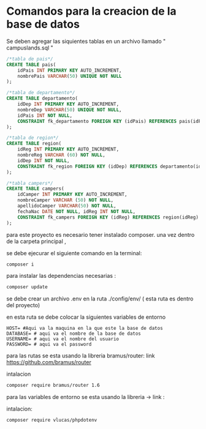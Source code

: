 # Comandos para la creacion de la base de datos 

Se deben agregar las siquientes tablas en un archivo llamado   " campuslands.sql "

```sql
/*tabla de pais*/
CREATE TABLE pais(
    idPais INT PRIMARY KEY AUTO_INCREMENT,
    nombrePais VARCHAR(50) UNIQUE NOT NULL
);

/*tabla de departamento*/
CREATE TABLE departamento(
    idDep INT PRIMARY KEY AUTO_INCREMENT, 
    nombreDep VARCHAR(50) UNIQUE NOT NULL, 
    idPais INT NOT NULL,
    CONSTRAINT fk_departamento FOREIGN KEY (idPais) REFERENCES pais(idPais)
);

/*tabla de region*/
CREATE TABLE region(
    idReg INT PRIMARY KEY AUTO_INCREMENT,
    nombreReg VARCHAR (60) NOT NULL,
    idDep INT NOT NULL,
    CONSTRAINT fk_region FOREIGN KEY (idDep) REFERENCES departamento(idDep)
);

/*tabla campers*/
CREATE TABLE campers(
    idCamper INT PRIMARY KEY AUTO_INCREMENT, 
    nombreCamper VARCHAR (50) NOT NULL, 
    apellidoCamper VARCHAR(50) NOT NULL, 
    fechaNac DATE NOT NULL, idReg INT NOT NULL, 
    CONSTRAINT fk_campers FOREIGN KEY (idReg) REFERENCES region(idReg)
);
```



para este proyecto es necesario tener instalado composer. una vez dentro de la carpeta principal ,

se debe ejecurar el siguiente comando en la terminal: 

```bash
composer i
```

para instalar las dependencias necesarias :

```bash
composer update
```



se debe crear un archivo  .env en la ruta    ./config/env/  ( esta ruta es dentro del proyecto)

en esta ruta se debe colocar la siguientes variables de entorno

```.env
HOST= #Aqui va la maquina en la que este la base de datos
DATABASE= # aqui va el nombre de la base de datos
USERNAME= # aqui va el nombre del usuario
PASSWORD= # aqui va el password 
```



para las rutas se esta usando la libreria  bramus/router:  link https://github.com/bramus/router

intalacion

```bash
composer require bramus/router 1.6
```



para las variables de entorno se esta usando la libreria  -> link : 

intalacion: 

```bas
composer require vlucas/phpdotenv
```

